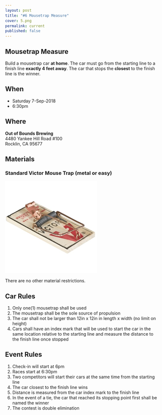 ```yaml
---
layout: post
title: "#6 Mousetrap Measure"
cover: 5.png
permalink: current
published: false
---
```


## Mousetrap Measure

Build a mousetrap car **at home**. The car must go from the starting line to a finish line **exactly 4 feet away**. The car that stops the **closest** to the finish line is the winner.

## When

 * Saturday 7-Sep-2018
 * 6:30pm

## Where

**Out of Bounds Brewing**<br>
4480 Yankee Hill Road #100<br>
Rocklin, CA 95677<br>

## Materials

### Standard Victor Mouse Trap (metal or easy)

![Mousetrap](https://raw.githubusercontent.com/EngiGames/engigames.github.io/master/event_pics/06_MousetrapMeasure/mousetrap.jpg "Mousetrap")

There are no other material restrictions.

## Car Rules

 1. Only one(1) mousetrap shall be used
 2. The mousetrap shall be the sole source of propulsion
 3. The car shall not be larger than 12in x 12in in length x width (no limit on height)
 4. Cars shall have an index mark that will be used to start the car in the same location relative to the starting line and measure the distance to the finish line once stopped

## Event Rules

 1. Check-in will start at 6pm
 2. Races start at 6:30pm
 3. Two competitors will start their cars at the same time from the starting line
 4. The car closest to the finish line wins
 5. Distance is measured from the car index mark to the finish line
 6. In the event of a tie, the car that reached its stopping point first shall be named the winner
 7. The contest is double elimination